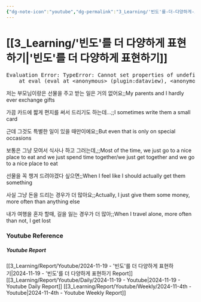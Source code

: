 ```yaml
---
{"dg-note-icon":"youtube","dg-permalink":"3_Learning/'빈도'를-더-다양하게-표현하기","created-date":"2024-11-19 10:40:43 pm","date":"2024-11-19","type":"youtube","tags":["youtube","english","flashcards"],"aliases":null,"youtuber":"빨모쌤","channelName":"라이브 아카데미","link":"https://www.youtube.com/watch?v=CjnZtvGuuxg","img":"https://img.youtube.com/vi/CjnZtvGuuxg/0.jpg","dg-publish":true,"permalink":"/3_Learning/'빈도'를-더-다양하게-표현하기/","dgPassFrontmatter":true,"noteIcon":"youtube"}
---
```


# [[3_Learning/'빈도'를 더 다양하게 표현하기\|'빈도'를 더 다양하게 표현하기]]


<pre class="dataview dataview-error">Evaluation Error: TypeError: Cannot set properties of undefined (setting 'innerHTML')
    at eval (eval at &lt;anonymous&gt; (plugin:dataview), &lt;anonymous&gt;:9:21)</pre>

저는 부모님이랑은 선물을 주고 받는 일은 거의 없어요;;My parents and I hardly ever exchange gifts
<!--SR:!2024-12-22,7,250-->
가끔 카드에 짧게 편지를 써서 드리기도 하는데...;;I sometimes write them a small card
<!--SR:!2024-12-27,13,250-->
근데 그것도 특별한 일이 있을 때만이에요;;But even that is only on special occasions
<!--SR:!2024-12-16,6,250-->
보통은 그냥 모여서 식사나 하고 그러는데,;;Most of the time, we just go to a nice place to eat and we just spend time together/we just get together and we go to a nice place to eat
<!--SR:!2024-12-17,3,230-->
선물을 꼭 챙겨 드려야겠다 싶으면;;When I feel like I should actually get them something
<!--SR:!2025-01-01,17,250-->
사실 그냥 돈을 드리는 경우가 더 많아요;;Actually, I just give them some money, more often than anything else
<!--SR:!2024-12-17,2,230-->

내가 여행을 혼자 할때, 길을 잃는 경우가 더 많아;;When I travel alone, more often than not, I get lost
<!--SR:!2024-12-29,15,290-->












### Youtube Reference
##### Youtube Report
[[3_Learning/Report/Youtube/2024-11-19 - '빈도'를 더 다양하게 표현하기\|2024-11-19 - '빈도'를 더 다양하게 표현하기 Report]]
[[3_Learning/Report/Youtube/Daily/2024-11-19 - Youtube\|2024-11-19 - Youtube Daily Report]]
[[3_Learning/Report/Youtube/Weekly/2024-11-4th - Youtube\|2024-11-4th - Youtube Weekly Report]]

